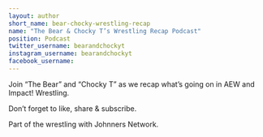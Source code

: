 ```yaml
---
layout: author
short_name: bear-chocky-wrestling-recap
name: "The Bear & Chocky T’s Wrestling Recap Podcast"
position: Podcast
twitter_username: bearandchockyt
instagram_username: bearandchockyt
facebook_username:
---
```

Join “The Bear” and “Chocky T” as we recap what’s going on in AEW and Impact! Wrestling.

Don’t forget to like, share & subscribe.

Part of the wrestling with Johnners Network.

